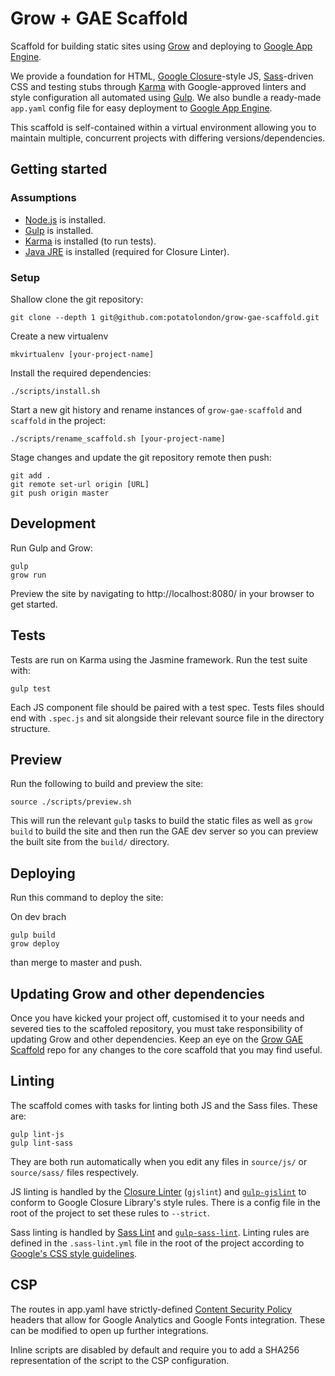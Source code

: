 # Grow + GAE Scaffold

Scaffold for building static sites using [Grow](https://grow.io) and deploying to [Google App Engine](https://cloud.google.com/appengine/).

We provide a foundation for HTML, [Google Closure](https://developers.google.com/closure/library/)-style JS, [Sass](http://sass-lang.com/)-driven CSS and testing stubs through [Karma](http://karma-runner.github.io/) with Google-approved linters and style configuration all automated using [Gulp](http://gulpjs.com/). We also bundle a ready-made `app.yaml` config file for easy deployment to [Google App Engine](https://cloud.google.com/appengine/).

This scaffold is self-contained within a virtual environment allowing you to maintain multiple, concurrent projects with differing versions/dependencies.

## Getting started

### Assumptions

 - [Node.js](https://nodejs.org/en/) is installed.
 - [Gulp](http://gulpjs.com/) is installed.
 - [Karma](https://karma-runner.github.io/) is installed (to run tests).
 - [Java JRE](http://www.oracle.com/technetwork/java/javase/downloads/jre8-downloads-2133155.html) is installed (required for Closure Linter).

### Setup

Shallow clone the git repository:
```
git clone --depth 1 git@github.com:potatolondon/grow-gae-scaffold.git
```

Create a new virtualenv

```
mkvirtualenv [your-project-name]
```

Install the required dependencies:

```
./scripts/install.sh
```

Start a new git history and rename instances of `grow-gae-scaffold` and `scaffold` in the project:

```
./scripts/rename_scaffold.sh [your-project-name]
```

Stage changes and update the git repository remote then push:

```
git add .
git remote set-url origin [URL]
git push origin master
```

## Development

Run Gulp and Grow:

```
gulp
grow run
```

Preview the site by navigating to http://localhost:8080/ in your browser to get started.

## Tests

Tests are run on Karma using the Jasmine framework. Run the test suite with:

```
gulp test
```

Each JS component file should be paired with a test spec. Tests files should end with `.spec.js` and sit alongside their relevant source file in the directory structure.

## Preview

Run the following to build and preview the site:

```
source ./scripts/preview.sh
```

This will run the relevant `gulp` tasks to build the static files as well as `grow build` to build the site and then run the GAE dev server so you can preview the built site from the `build/` directory.

## Deploying

Run this command to deploy the site:

On dev brach
```
gulp build
grow deploy
```

than merge to master and push.


## Updating Grow and other dependencies

Once you have kicked your project off, customised it to your needs and severed ties to the scaffoled repository, you must take responsibility of updating Grow and other dependencies. Keep an eye on the [Grow GAE Scaffold](https://github.com/potatolondon/grow-gae-scaffold) repo for any changes to the core scaffold that you may find useful.

## Linting

The scaffold comes with tasks for linting both JS and the Sass files. These are:

```
gulp lint-js
gulp lint-sass
```

They are both run automatically when you edit any files in `source/js/` or `source/sass/` files respectively.

JS linting is handled by the [Closure Linter](https://developers.google.com/closure/utilities/) (`gjslint`) and [`gulp-gjslint`](https://www.npmjs.com/package/gulp-gjslint) to conform to Google Closure Library's style rules. There is a config file in the root of the project to set these rules to `--strict`.

Sass linting is handled by [Sass Lint](https://github.com/sasstools/sass-lint) and [`gulp-sass-lint`](https://www.npmjs.com/package/gulp-sass-lint). Linting rules are defined in the `.sass-lint.yml` file in the root of the project according to [Google's CSS style guidelines](https://google.github.io/styleguide/htmlcssguide.xml).


## CSP

The routes in app.yaml have strictly-defined [Content Security Policy](https://developer.mozilla.org/en-US/docs/Web/Security/CSP) headers that allow for Google Analytics and Google Fonts integration. These can be modified to open up further integrations.

Inline scripts are disabled by default and require you to add a SHA256 representation of the script to the CSP configuration.
